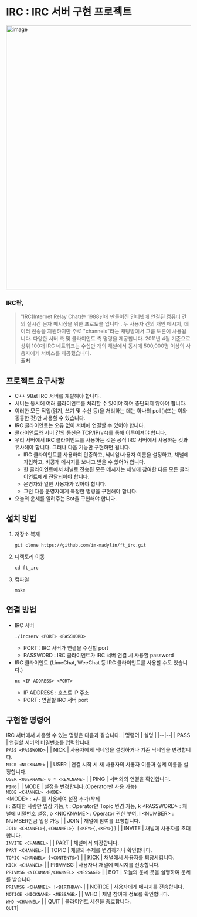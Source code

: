 # IRC : IRC 서버 구현 프로젝트
<img width="721" alt="image" src="https://github.com/im-madylin/IRC/assets/85945788/bf47116f-4335-44f5-a336-18972208d905">


### IRC란,
> "IRC(Internet Relay Chat)는 1988년에 만들어진 인터넷에 연결된 컴퓨터 간의 실시간 문자 메시징을 위한 프로토콜 입니다 . 두 사용자 간의 개인 메시지, 데이터 전송을 지원하지만 주로 "channels"라는 채팅방에서 그룹 토론에 사용됩니다. 다양한 서버 측 및 클라이언트 측 명령을 제공합니다. 2011년 4월 기준으로 상위 100개 IRC 네트워크는 수십만 개의 채널에서 동시에 500,000명 이상의 사용자에게 서비스를 제공했습니다.</br>
> [출처](https://www.radware.com/security/ddos-knowledge-center/ddospedia/irc-internet-relay-chat/)

## 프로젝트 요구사항
- C++ 98로 IRC 서버를 개발해야 합니다.
- 서버는 동시에 여러 클라이언트를 처리할 수 있어야 하며 중단되지 않아야 합니다.
- 이러한 모든 작업(읽기, 쓰기 및 수신 등)을 처리하는 데는 하나의 poll()(또는 이와 동등한 것)만 사용할 수 있습니다.
- IRC 클라이언트는 오류 없이 서버에 연결할 수 있어야 합니다.
- 클라이언트와 서버 간의 통신은 TCP/IP(v4)를 통해 이루어져야 합니다.
- 우리 서버에서 IRC 클라이언트를 사용하는 것은 공식 IRC 서버에서 사용하는 것과 유사해야 합니다. 그러나 다음 기능만 구현하면 됩니다.
  - IRC 클라이언트를 사용하여 인증하고, 닉네임/사용자 이름을 설정하고, 채널에 가입하고, 비공개 메시지를 보내고 받을 수 있어야 합니다.
  - 한 클라이언트에서 채널로 전송된 모든 메시지는 채널에 참여한 다른 모든 클라이언트에게 전달되어야 합니다.
  - 운영자와 일반 사용자가 있어야 합니다.
  - 그런 다음 운영자에게 특정한 명령을 구현해야 합니다.
- 오늘의 운세를 알려주는 Bot을 구현해야 합니다.


## 설치 방법
1. 저장소 복제
   ```
   git clone https://github.com/im-madylin/ft_irc.git
   ```
2. 디렉토리 이동
   ```
   cd ft_irc
   ```
3. 컴파일
   ```
   make
   ```
## 연결 방법
- IRC 서버
  ```
  ./ircserv <PORT> <PASSWORD>
  ```
  - PORT : IRC 서버가 연결을 수신할 port
  - PASSWORD : IRC 클라이언트가 IRC 서버 연결 시 사용할 password  
- IRC 클라이언트 (LimeChat, WeeChat 등 IRC 클라이언트를 사용할 수도 있습니다.)
  ```
  nc <IP ADDRESS> <PORT>
  ```
  - IP ADDRESS : 호스트 IP 주소
  - PORT : 연결할 IRC 서버 port

## 구현한 명령어
IRC 서버에서 사용할 수 있는 명령은 다음과 같습니다.
| 명령어 | 설명 |
|--|--|
| PASS | 연결할 서버의 비밀번호를 입력합니다. <br /> ``` PASS <PASSWORD> ``` |
| NICK | 사용자에게 닉네임을 설정하거나 기존 닉네임을 변경합니다.  <br /> ``` NICK <NICKNAME> ``` |
| USER | 연결 시작 시 새 사용자의 사용자 이름과 실제 이름을 설정합니다.  <br /> ``` USER <USERNAME> 0 * <REALNAME> ``` |
| PING | 서버와의 연결을 확인합니다. <br /> ``` PING ``` |
| MODE | 설정을 변경합니다.(Operator만 사용 가능) <br /> ``` MODE <CHANNEL> <MODE> ``` <br /> \<MODE> : +/- 를 사용하여 설정 추가/삭제 <br /> i : 초대한 사람만 입장 가능, t : Operator만 Topic 변경 가능, k \<PASSWORD> : 채널에 비밀번호 설정, o \<NICKNAME> : Operator 권한 부여, l \<NUMBER> : NUMBER만큼 입장 가능  |
| JOIN | 채널에 참여를 요청합니다. <br /> ``` JOIN <CHANNEL>{,<CHANNEL>} [<KEY>{,<KEY>}] ```  |
| INVITE | 채널에 사용자를 초대합니다. <br /> ``` INVITE <CHANNEL> ``` |
| PART | 채널에서 퇴장합니다. <br /> ``` PART <CHANNEL> ``` |
| TOPIC | 채널의 주제를 변경하거나 확인합니다. <br /> ``` TOPIC <CHANNEL> {<CONTENTS>} ```  |
| KICK | 채널에서 사용자를 퇴장시킵니다.  <br /> ``` KICK <CHANNEL> ``` |
| PRIVMSG | 사용자나 채널에 메시지를 전송합니다. <br /> ``` PRIVMSG <NICKNAME/CHANNEL> <MESSAGE> ``` |
| BOT | 오늘의 운세 봇을 실행하여 운세를 받습니다.  <br /> ``` PRIVMSG <CHANNEL> !<BIRTHDAY> ```  |
| NOTICE | 사용자에게 메시지를 전송합니다. <br /> ``` NOTICE <NICKNAME> <MESSAGE> ``` |
| WHO | 채널 참여자 정보를 확인합니다.  <br /> ``` WHO <CHANNEL> ``` |
| QUIT | 클라이언트 세션을 종료합니다.  <br /> ``` QUIT ```|
